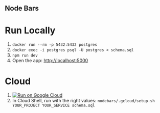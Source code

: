 Node Bars
---------

# Run Locally
1. `docker run --rm -p 5432:5432 postgres`
1. `docker exec -i postgres psql -U postgres < schema.sql`
1. `npm run dev`
1. Open the app: [http://localhost:5000](http://localhost:5000)

# Cloud
1. [![Run on Google Cloud](https://storage.googleapis.com/cloudrun/button.svg)](https://console.cloud.google.com/cloudshell/editor?shellonly=true&cloudshell_image=gcr.io/cloudrun/button&cloudshell_git_repo=https://github.com/jamesward/nodebars)
1. In Cloud Shell, run with the right values: `nodebars/.gcloud/setup.sh YOUR_PROJECT YOUR_SERVICE schema.sql`
